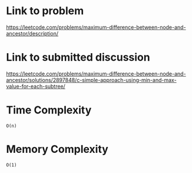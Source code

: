 # Link to problem
https://leetcode.com/problems/maximum-difference-between-node-and-ancestor/description/

# Link to submitted discussion
https://leetcode.com/problems/maximum-difference-between-node-and-ancestor/solutions/2897848/c-simple-approach-using-min-and-max-value-for-each-subtree/

# Time Complexity
`O(n)`

# Memory Complexity
`O(1)`
